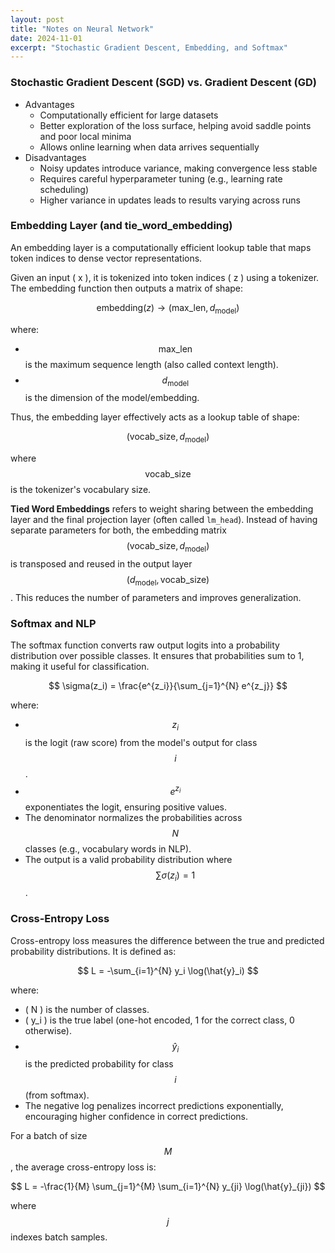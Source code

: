 ```yaml
---
layout: post
title: "Notes on Neural Network"
date: 2024-11-01
excerpt: "Stochastic Gradient Descent, Embedding, and Softmax"
---
```


### Stochastic Gradient Descent (SGD) vs. Gradient Descent (GD)
- Advantages  
  - Computationally efficient for large datasets
  - Better exploration of the loss surface, helping avoid saddle points and poor local minima
  - Allows online learning when data arrives sequentially
- Disadvantages  
  - Noisy updates introduce variance, making convergence less stable
  - Requires careful hyperparameter tuning (e.g., learning rate scheduling)
  - Higher variance in updates leads to results varying across runs  

### Embedding Layer (and tie_word_embedding)
An embedding layer is a computationally efficient lookup table that maps token indices to dense vector representations. 

Given an input \( x \), it is tokenized into token indices \( z \) using a tokenizer. The embedding function then outputs a matrix of shape:

$$ \text{embedding}(z) \rightarrow (\text{max\_len}, d_{\text{model}}) $$

where:
- $$\text{max\_len}$$ is the maximum sequence length (also called context length).
- $$d_{\text{model}}$$ is the dimension of the model/embedding.

Thus, the embedding layer effectively acts as a lookup table of shape:

$$(\text{vocab\_size}, d_{\text{model}})$$

where $$\text{vocab\_size}$$ is the tokenizer's vocabulary size.  

**Tied Word Embeddings** refers to weight sharing between the embedding layer and the final projection layer (often called `lm_head`). Instead of having separate parameters for both, the embedding matrix $$ (\text{vocab\_size}, d_{\text{model}}) $$ is transposed and reused in the output layer $$ (d_{\text{model}}, \text{vocab\_size}) $$. This reduces the number of parameters and improves generalization.  

### Softmax and NLP
The softmax function converts raw output logits into a probability distribution over possible classes. It ensures that probabilities sum to 1, making it useful for classification.

$$
\sigma(z_i) = \frac{e^{z_i}}{\sum_{j=1}^{N} e^{z_j}}
$$

where:
- $$z_i$$ is the logit (raw score) from the model's output for class $$i$$.
- $$e^{z_i}$$ exponentiates the logit, ensuring positive values.
- The denominator normalizes the probabilities across $$N$$  classes (e.g., vocabulary words in NLP).
- The output is a valid probability distribution where $$ \sum \sigma(z_i) = 1 $$.

### Cross-Entropy Loss
Cross-entropy loss measures the difference between the true and predicted probability distributions. It is defined as:

$$
L = -\sum_{i=1}^{N} y_i \log(\hat{y}_i)
$$

where:
- \( N \) is the number of classes.
- \( y_i \) is the true label (one-hot encoded, 1 for the correct class, 0 otherwise).
- $$ \hat{y}_i $$ is the predicted probability for class $$ i $$ (from softmax).
- The negative log penalizes incorrect predictions exponentially, encouraging higher confidence in correct predictions.

For a batch of size  $$M$$, the average cross-entropy loss is:

$$
L = -\frac{1}{M} \sum_{j=1}^{M} \sum_{i=1}^{N} y_{ji} \log(\hat{y}_{ji})
$$

where $$j$$ indexes batch samples.